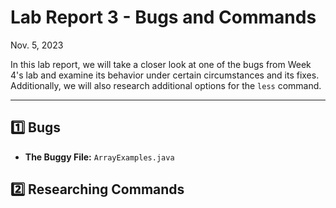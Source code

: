 # Lab Report 3 - Bugs and Commands

Nov. 5, 2023

In this lab report, we will take a closer look at one of the bugs from Week 4's lab and examine its behavior under certain circumstances and its fixes. Additionally, we will also research additional options for the `less` command. 

---

## 1️⃣ Bugs

<!--Choose the bug from week 4-->
- **The Buggy File:** `ArrayExamples.java`

<!--Failure inducing input (JUnit test and code block)-->



<!--Non-failure input (JUnit and code block)-->



<!--output of both tests-->



<!--The bug before/after fix, explain why the fix works-->


## 2️⃣ Researching Commands

<!--Researching `less`-->


<!-- 4 options or alternate uses 2 ex. each, cite source for each-->

